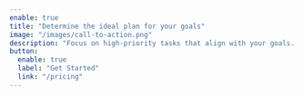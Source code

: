 ```yaml
---
enable: true
title: "Determine the ideal plan for your goals"
image: "/images/call-to-action.png"
description: "Focus on high-priority tasks that align with your goals. Eisenhower Matrix to categorize tasks by urgency and"
button:
  enable: true
  label: "Get Started"
  link: "/pricing"
---
```

